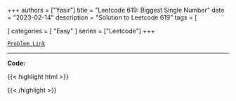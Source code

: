 
+++
authors = ["Yasir"]
title = "Leetcode 619: Biggest Single Number"
date = "2023-02-14"
description = "Solution to Leetcode 619"
tags = [
    
]
categories = [
    "Easy"
]
series = ["Leetcode"]
+++



[`Problem Link`](https://leetcode.com/problems/biggest-single-number/description/)

---

**Code:**

{{< highlight html >}}

{{< /highlight >}}

